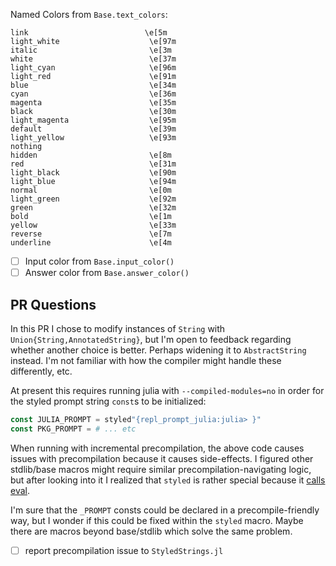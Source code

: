 Named Colors from `Base.text_colors`:
```
link                          \e[5m
light_white                    \e[97m
italic                         \e[3m
white                          \e[37m
light_cyan                     \e[96m
light_red                      \e[91m
blue                           \e[34m
cyan                           \e[36m
magenta                        \e[35m
black                          \e[30m
light_magenta                  \e[95m
default                        \e[39m
light_yellow                   \e[93m
nothing                        
hidden                         \e[8m
red                            \e[31m
light_black                    \e[90m
light_blue                     \e[94m
normal                         \e[0m
light_green                    \e[92m
green                          \e[32m
bold                           \e[1m
yellow                         \e[33m
reverse                        \e[7m
underline                      \e[4m
```

- [ ] Input color from `Base.input_color()`
- [ ] Answer color from `Base.answer_color()`

## PR Questions

In this PR I chose to modify instances of `String` with `Union{String,AnnotatedString}`, but I'm open to feedback regarding whether another choice is better. Perhaps widening it to `AbstractString` instead. I'm not familiar with how the compiler might handle these differently, etc.

At present this requires running julia with `--compiled-modules=no` in order for the styled prompt string `const`s to be initialized:

```julia
const JULIA_PROMPT = styled"{repl_prompt_julia:julia> }"
const PKG_PROMPT = # ... etc
```

When running with incremental precompilation, the above code causes issues with precompilation because it causes side-effects. I figured other stdlib/base macros might require similar precompilation-navigating logic, but after looking into it I realized that `styled` is rather special because it [calls eval](https://github.com/JuliaLang/StyledStrings.jl/blob/4777e6008108ac3b3408403c08d1e76e2e6f4c80/src/stylemacro.jl#L672).

I'm sure that the `_PROMPT` consts could be declared in a precompile-friendly way, but I wonder if this could be fixed within the `styled` macro. Maybe there are macros beyond base/stdlib which solve the same problem.

- [ ] report precompilation issue to `StyledStrings.jl`